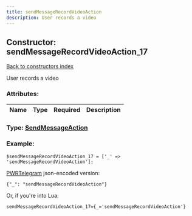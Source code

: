 ```yaml
---
title: sendMessageRecordVideoAction
description: User records a video
---
```

## Constructor: sendMessageRecordVideoAction\_17  
[Back to constructors index](index.md)



User records a video

### Attributes:

| Name     |    Type       | Required | Description |
|----------|:-------------:|:--------:|------------:|



### Type: [SendMessageAction](../types/SendMessageAction.md)


### Example:

```
$sendMessageRecordVideoAction_17 = ['_' => 'sendMessageRecordVideoAction'];
```  

[PWRTelegram](https://pwrtelegram.xyz) json-encoded version:

```
{"_": "sendMessageRecordVideoAction"}
```


Or, if you're into Lua:  


```
sendMessageRecordVideoAction_17={_='sendMessageRecordVideoAction'}

```


